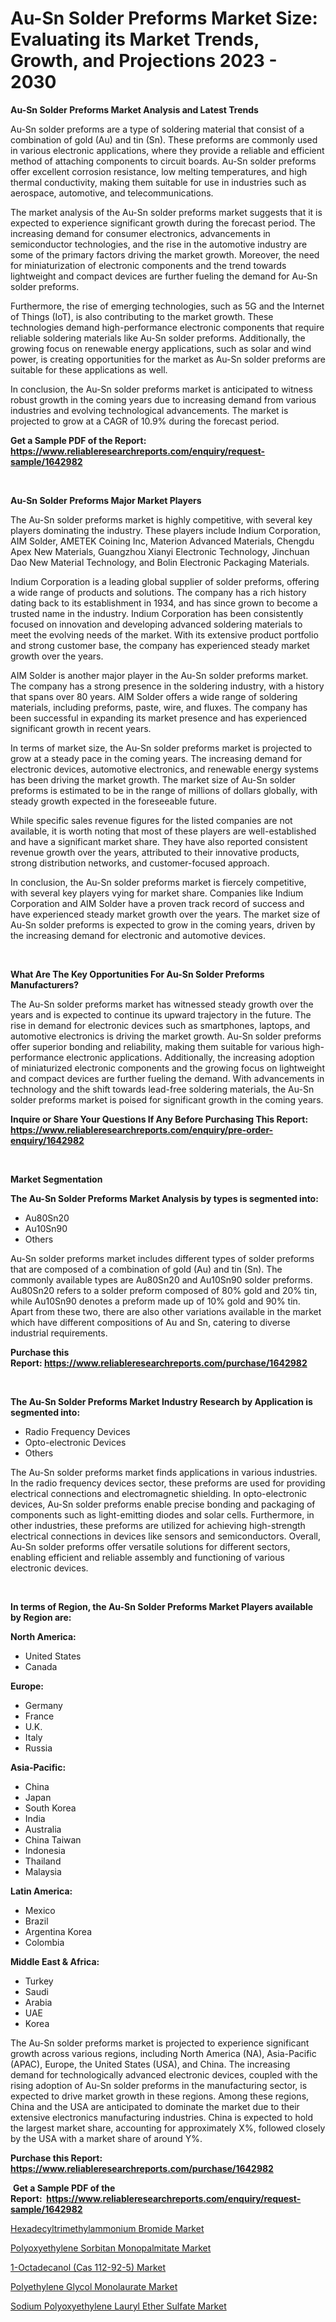 <p><h1>Au-Sn Solder Preforms Market Size: Evaluating its Market Trends, Growth, and Projections 2023 - 2030</h1></p><p><strong>Au-Sn Solder Preforms Market Analysis and Latest Trends</strong></p>
<p><p>Au-Sn solder preforms are a type of soldering material that consist of a combination of gold (Au) and tin (Sn). These preforms are commonly used in various electronic applications, where they provide a reliable and efficient method of attaching components to circuit boards. Au-Sn solder preforms offer excellent corrosion resistance, low melting temperatures, and high thermal conductivity, making them suitable for use in industries such as aerospace, automotive, and telecommunications.</p><p>The market analysis of the Au-Sn solder preforms market suggests that it is expected to experience significant growth during the forecast period. The increasing demand for consumer electronics, advancements in semiconductor technologies, and the rise in the automotive industry are some of the primary factors driving the market growth. Moreover, the need for miniaturization of electronic components and the trend towards lightweight and compact devices are further fueling the demand for Au-Sn solder preforms.</p><p>Furthermore, the rise of emerging technologies, such as 5G and the Internet of Things (IoT), is also contributing to the market growth. These technologies demand high-performance electronic components that require reliable soldering materials like Au-Sn solder preforms. Additionally, the growing focus on renewable energy applications, such as solar and wind power, is creating opportunities for the market as Au-Sn solder preforms are suitable for these applications as well.</p><p>In conclusion, the Au-Sn solder preforms market is anticipated to witness robust growth in the coming years due to increasing demand from various industries and evolving technological advancements. The market is projected to grow at a CAGR of 10.9% during the forecast period.</p></p>
<p><strong>Get a Sample PDF of the Report:&nbsp; <a href="https://www.reliableresearchreports.com/enquiry/request-sample/1642982">https://www.reliableresearchreports.com/enquiry/request-sample/1642982</a></strong></p>
<p>&nbsp;</p>
<p><strong>Au-Sn Solder Preforms Major Market Players</strong></p>
<p><p>The Au-Sn solder preforms market is highly competitive, with several key players dominating the industry. These players include Indium Corporation, AIM Solder, AMETEK Coining Inc, Materion Advanced Materials, Chengdu Apex New Materials, Guangzhou Xianyi Electronic Technology, Jinchuan Dao New Material Technology, and Bolin Electronic Packaging Materials.</p><p>Indium Corporation is a leading global supplier of solder preforms, offering a wide range of products and solutions. The company has a rich history dating back to its establishment in 1934, and has since grown to become a trusted name in the industry. Indium Corporation has been consistently focused on innovation and developing advanced soldering materials to meet the evolving needs of the market. With its extensive product portfolio and strong customer base, the company has experienced steady market growth over the years.</p><p>AIM Solder is another major player in the Au-Sn solder preforms market. The company has a strong presence in the soldering industry, with a history that spans over 80 years. AIM Solder offers a wide range of soldering materials, including preforms, paste, wire, and fluxes. The company has been successful in expanding its market presence and has experienced significant growth in recent years.</p><p>In terms of market size, the Au-Sn solder preforms market is projected to grow at a steady pace in the coming years. The increasing demand for electronic devices, automotive electronics, and renewable energy systems has been driving the market growth. The market size of Au-Sn solder preforms is estimated to be in the range of millions of dollars globally, with steady growth expected in the foreseeable future.</p><p>While specific sales revenue figures for the listed companies are not available, it is worth noting that most of these players are well-established and have a significant market share. They have also reported consistent revenue growth over the years, attributed to their innovative products, strong distribution networks, and customer-focused approach.</p><p>In conclusion, the Au-Sn solder preforms market is fiercely competitive, with several key players vying for market share. Companies like Indium Corporation and AIM Solder have a proven track record of success and have experienced steady market growth over the years. The market size of Au-Sn solder preforms is expected to grow in the coming years, driven by the increasing demand for electronic and automotive devices.</p></p>
<p>&nbsp;</p>
<p><strong>What Are The Key Opportunities For Au-Sn Solder Preforms Manufacturers?</strong></p>
<p><p>The Au-Sn solder preforms market has witnessed steady growth over the years and is expected to continue its upward trajectory in the future. The rise in demand for electronic devices such as smartphones, laptops, and automotive electronics is driving the market growth. Au-Sn solder preforms offer superior bonding and reliability, making them suitable for various high-performance electronic applications. Additionally, the increasing adoption of miniaturized electronic components and the growing focus on lightweight and compact devices are further fueling the demand. With advancements in technology and the shift towards lead-free soldering materials, the Au-Sn solder preforms market is poised for significant growth in the coming years.</p></p>
<p><strong>Inquire or Share Your Questions If Any Before Purchasing This Report: <a href="https://www.reliableresearchreports.com/enquiry/pre-order-enquiry/1642982">https://www.reliableresearchreports.com/enquiry/pre-order-enquiry/1642982</a></strong></p>
<p>&nbsp;</p>
<p><strong>Market Segmentation</strong></p>
<p><strong>The Au-Sn Solder Preforms Market Analysis by types is segmented into:</strong></p>
<p><ul><li>Au80Sn20</li><li>Au10Sn90</li><li>Others</li></ul></p>
<p><p>Au-Sn solder preforms market includes different types of solder preforms that are composed of a combination of gold (Au) and tin (Sn). The commonly available types are Au80Sn20 and Au10Sn90 solder preforms. Au80Sn20 refers to a solder preform composed of 80% gold and 20% tin, while Au10Sn90 denotes a preform made up of 10% gold and 90% tin. Apart from these two, there are also other variations available in the market which have different compositions of Au and Sn, catering to diverse industrial requirements.</p></p>
<p><strong>Purchase this Report:&nbsp;<a href="https://www.reliableresearchreports.com/purchase/1642982">https://www.reliableresearchreports.com/purchase/1642982</a></strong></p>
<p>&nbsp;</p>
<p><strong>The Au-Sn Solder Preforms Market Industry Research by Application is segmented into:</strong></p>
<p><ul><li>Radio Frequency Devices</li><li>Opto-electronic Devices</li><li>Others</li></ul></p>
<p><p>The Au-Sn solder preforms market finds applications in various industries. In the radio frequency devices sector, these preforms are used for providing electrical connections and electromagnetic shielding. In opto-electronic devices, Au-Sn solder preforms enable precise bonding and packaging of components such as light-emitting diodes and solar cells. Furthermore, in other industries, these preforms are utilized for achieving high-strength electrical connections in devices like sensors and semiconductors. Overall, Au-Sn solder preforms offer versatile solutions for different sectors, enabling efficient and reliable assembly and functioning of various electronic devices.</p></p>
<p>&nbsp;</p>
<p><strong>In terms of Region, the Au-Sn Solder Preforms Market Players available by Region are:</strong></p>
<p>
    <p> <strong> North America: </strong>
        <ul>
            <li>United States</li>
            <li>Canada</li>
        </ul>
        </p> 
    <p> <strong> Europe: </strong>
        <ul>
            <li>Germany</li>
            <li>France</li>
            <li>U.K.</li>
            <li>Italy</li>
            <li>Russia</li>
        </ul>
        </p> 
    <p> <strong> Asia-Pacific: </strong>
        <ul>
            <li>China</li>
            <li>Japan</li>
            <li>South Korea</li>
            <li>India</li>
            <li>Australia</li>
            <li>China Taiwan</li>
            <li>Indonesia</li>
            <li>Thailand</li>
            <li>Malaysia</li>
        </ul>
        </p> 
    <p> <strong> Latin America: </strong>
        <ul>
            <li>Mexico</li>
            <li>Brazil</li>
            <li>Argentina Korea</li>
            <li>Colombia</li>
        </ul>
        </p> 
    <p> <strong> Middle East & Africa: </strong>
        <ul>
            <li>Turkey</li>
            <li>Saudi</li>
            <li>Arabia</li>
            <li>UAE</li>
            <li>Korea</li>
        </ul>
    </p>
    </p>
<p><p>The Au-Sn solder preforms market is projected to experience significant growth across various regions, including North America (NA), Asia-Pacific (APAC), Europe, the United States (USA), and China. The increasing demand for technologically advanced electronic devices, coupled with the rising adoption of Au-Sn solder preforms in the manufacturing sector, is expected to drive market growth in these regions. Among these regions, China and the USA are anticipated to dominate the market due to their extensive electronics manufacturing industries. China is expected to hold the largest market share, accounting for approximately X%, followed closely by the USA with a market share of around Y%.</p></p>
<p><strong>Purchase this Report: <a href="https://www.reliableresearchreports.com/purchase/1642982">https://www.reliableresearchreports.com/purchase/1642982</a></strong></p>
<p>&nbsp;<strong>Get a Sample PDF of the Report:&nbsp;&nbsp;<a href="https://www.reliableresearchreports.com/enquiry/request-sample/1642982">https://www.reliableresearchreports.com/enquiry/request-sample/1642982</a></strong></p>
<p><strong></strong></p>
<p><p><a href="https://medium.com/@drakecorwin2023/hexadecyltrimethylammonium-bromide-market-comprehensive-assessment-by-type-application-and-c9c5ea0d582c">Hexadecyltrimethylammonium Bromide Market</a></p><p><a href="https://medium.com/@dariodooley/polyoxyethylene-sorbitan-monopalmitate-market-competitive-analysis-market-trends-and-forecast-to-7b46514f87ef">Polyoxyethylene Sorbitan Monopalmitate Market</a></p><p><a href="https://medium.com/@odellernser/1-octadecanol-cas-112-92-5-market-outlook-industry-overview-and-forecast-2023-to-2030-14b0b8a1c98b">1-Octadecanol (Cas 112-92-5) Market</a></p><p><a href="https://medium.com/@gussiehauck/polyethylene-glycol-monolaurate-market-size-reveals-the-best-marketing-channels-in-global-industry-e22010880d93">Polyethylene Glycol Monolaurate Market</a></p><p><a href="https://medium.com/@ivaschinner/sodium-polyoxyethylene-lauryl-ether-sulfate-market-furnishes-information-on-market-share-market-d72692262aec">Sodium Polyoxyethylene Lauryl Ether Sulfate Market</a></p></p>